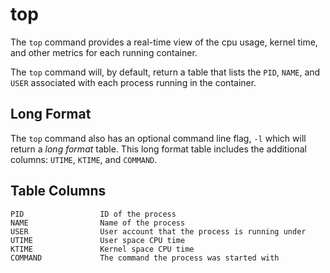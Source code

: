 # top

The `top` command provides a real-time view of the cpu usage, kernel time, and other metrics for each running container. 

The `top` command will, by default, return a table that lists the `PID`, `NAME`, and `USER` associated with each process running in the container. 

## Long Format

The `top` command also has an optional command line flag, `-l` which will return a *long format* table. This long format table includes the additional columns: `UTIME`, `KTIME`, and `COMMAND`. 

## Table Columns

	PID					ID of the process
	NAME				Name of the process
	USER				User account that the process is running under
	UTIME				User space CPU time
	KTIME				Kernel space CPU time
	COMMAND				The command the process was started with



